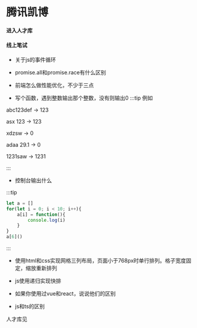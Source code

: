 # 腾讯凯博

<el-timeline>
  <el-timeline-item timestamp="2023/10/19" placement="top">
    <el-card>
      <h4>进入人才库</h4>
    </el-card>
  </el-timeline-item>
  <el-timeline-item timestamp="2023/10/19" placement="top">
    <el-card>
      <h4>线上笔试</h4>
    </el-card>
  </el-timeline-item>
</el-timeline>

- 关于js的事件循环

- promise.all和promise.race有什么区别

- 前端怎么做性能优化，不少于三点

- 写个函数，遇到整数输出那个整数，没有则输出0
:::tip 例如

abc123def -> 123

asx 123 -> 123

xdzsw -> 0

adaa 29.1 -> 0

1231saw -> 1231

:::

- 控制台输出什么

:::tip

```js
let a = []
for(let i = 0; i < 10; i++){
    a[i] = function(){
        console.log(i)
    }
}
a[6]()
```

:::

- 使用html和css实现网格三列布局，页面小于768px时单行排列。格子宽度固定，缩放重新排列

- js使用递归实现快排

- 如果你使用过vue和react，说说他们的区别

- js和ts的区别


人才库见

<script setup>
import { ElTimeline, ElTimelineItem, ElCard }  from "element-plus"
import 'element-plus/es/components/card/style/css'
import 'element-plus/es/components/timeline/style/css'
import 'element-plus/es/components/timeline-item/style/css'
</script>